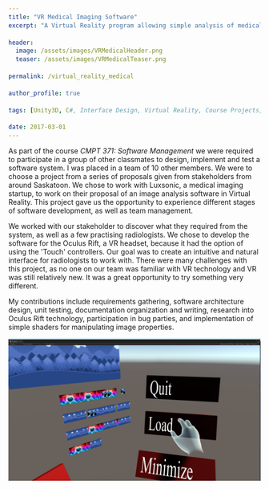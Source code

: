 ```yaml
---
title: "VR Medical Imaging Software"
excerpt: "A Virtual Reality program allowing simple analysis of medical images."

header:
  image: /assets/images/VRMedicalHeader.png
  teaser: /assets/images/VRMedicalTeaser.png

permalink: /virtual_reality_medical

author_profile: true

tags: [Unity3D, C#, Interface Design, Virtual Reality, Course Projects, Software Architecture, Unit Testing, Medical Imaging]

date: 2017-03-01
---
```




As part of the course _CMPT 371: Software Management_ we were required to participate in a group of other classmates to design, implement and test a software system. I was placed in a team of 10 other members. We were to choose a project from a series of proposals given from stakeholders from around Saskatoon. We chose to work with Luxsonic, a medical imaging startup, to work on their proposal of an image analysis software in Virtual Reality. This project gave us the opportunity to experience different stages of software development, as well as team management.

We worked with our stakeholder to discover what they required from the system, as well as a few practising radiologists. We chose to develop the software for the Oculus Rift, a VR headset, because it had the option of using the 'Touch' controllers. Our goal was to create an intuitive and natural interface for radiologists to work with. There were many challenges with this project, as no one on our team was familiar with VR technology and VR was still relatively new. It was a great opportunity to try something very different.

My contributions include requirements gathering, software architecture design, unit testing, documentation organization and writing, research into Oculus Rift technology, participation in bug parties, and implementation of simple shaders for manipulating image properties.

![An early version of the interface.](/assets/images/VRMedicalInterface.png "An early version of the interface.")

